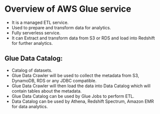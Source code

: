 # Overview of AWS Glue service

- It is a managed ETL service.
- Used to prepare and transform data for analytics.
- Fully serverless service.
- It can Extract and transform data from S3 or RDS and load into Redshift for further analytics.

## Glue Data Catalog:
- Catalog of datasets.
- Glue Data Crawler will be used to collect the metadata from S3, DynamoDB, RDS or any JDBC compatible.
- Glue Data Crawler will then load the data into Data Catalog which will contain tables about the metadata.
- Glue Data Catalog can be used by Glue Jobs to perform ETL.
- Data Catalog can be used by Athena, Redshift Spectrum, Amazon EMR for data analytics.
